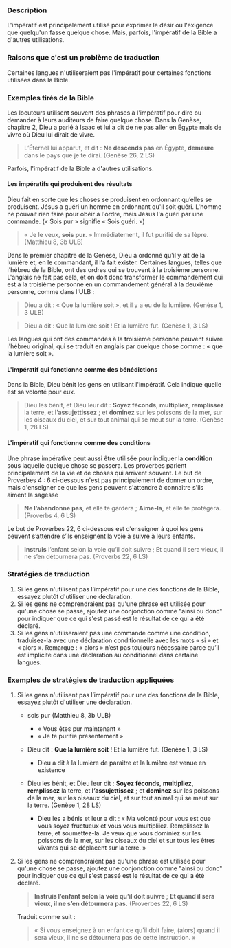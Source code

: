 
### Description

L'impératif est principalement utilisé pour exprimer le désir ou l'exigence que quelqu'un fasse quelque chose. Mais, parfois, l'impératif de la Bible a d'autres utilisations.


### Raisons que c'est un problème de traduction

Certaines langues n'utiliseraient pas l'impératif pour certaines fonctions utilisées dans la Bible.


### Exemples tirés de la Bible

Les locuteurs utilisent souvent des phrases à l'impératif pour dire ou demander à leurs auditeurs de faire quelque chose. Dans la Genèse, chapitre 2, Dieu a parlé à Isaac et lui a dit de ne pas aller en Égypte mais de vivre où Dieu lui dirait de vivre.

>L’Éternel lui apparut, et dit : **Ne descends pas** en Égypte, **demeure** dans le pays que je te dirai. (Genèse 26, 2 LS)

Parfois, l'impératif de la Bible a d'autres utilisations.

#### Les impératifs qui produisent des résultats

Dieu fait en sorte que les choses se produisent en ordonnant qu’elles se produisent. Jésus a guéri un homme en ordonnant qu'il soit guéri. L'homme ne pouvait rien faire pour obéir à l'ordre, mais Jésus l'a guéri par une commande. (« Sois pur » signifie « Sois guéri. »)

> « Je le veux, **sois pur**. » Immédiatement, il fut purifié de sa lèpre. (Matthieu 8, 3b ULB)

Dans le premier chapitre de la Genèse, Dieu a ordonné qu'il y ait de la lumière et, en le commandant, il l’a fait exister. Certaines langues, telles que l'hébreu de la Bible, ont des ordres qui se trouvent à la troisième personne. L'anglais ne fait pas cela, et on doit donc transformer le commandement qui est à la troisième personne en un commandement général à la deuxième personne, comme dans l'ULB :

>Dieu a dit : « Que la lumière soit », et il y a eu de la lumière. (Genèse 1, 3 ULB)

>Dieu a dit : Que la lumière soit ! Et la lumière fut. (Genèse 1, 3 LS)

Les langues qui ont des commandes à la troisième personne peuvent suivre l'hébreu original, qui se traduit en anglais par quelque chose comme : « que la lumière soit ».

#### L'impératif qui fonctionne comme des bénédictions

Dans la Bible, Dieu bénit les gens en utilisant l'impératif. Cela indique quelle est sa volonté pour eux.

>Dieu les bénit, et Dieu leur dit : **Soyez féconds**, **multipliez**, **remplissez** la terre, et **l’assujettissez** ; et **dominez** sur les poissons de la mer, sur les oiseaux du ciel, et sur tout animal qui se meut sur la terre. (Genèse 1, 28 LS)

#### L'impératif qui fonctionne comme des conditions

Une phrase impérative peut aussi être utilisée pour indiquer la **condition** sous laquelle quelque chose se passera. Les proverbes parlent principalement de la vie et de choses qui arrivent souvent. Le but de Proverbes 4 : 6 ci-dessous n'est pas principalement de donner un ordre, mais d'enseigner ce que les gens peuvent s'attendre à connaitre s'ils aiment la sagesse

>**Ne l’abandonne pas**, et elle te gardera ; 
>**Aime-la**, et elle te protégera. (Proverbs 4, 6 LS)

Le but de Proverbes 22, 6 ci-dessous est d’enseigner à quoi les gens peuvent s’attendre s’ils enseignent la voie à suivre à leurs enfants.

>**Instruis** l’enfant selon la voie qu’il doit suivre ; 
>Et quand il sera vieux, il ne s’en détournera pas. (Proverbs 22, 6 LS)


### Stratégies de traduction

1. Si les gens n'utilisent pas l’impératif pour une des fonctions de la Bible, essayez plutôt d'utiliser une déclaration.
1. Si les gens ne comprendraient pas qu'une phrase est utilisée pour qu'une chose se passe, ajoutez une conjonction comme "ainsi ou donc" pour indiquer que ce qui s'est passé est le résultat de ce qui a été déclaré.
1. Si les gens n'utiliseraient pas une commande comme une condition, traduisez-la avec une déclaration conditionnelle avec les mots « si » et « alors ». Remarque : « alors » n’est pas toujours nécessaire parce qu’il est implicite dans une déclaration au conditionnel dans certaine langues.


### Exemples de stratégies de traduction appliquées

1. Si les gens n'utilisent pas l’impératif pour une des fonctions de la Bible, essayez plutôt d'utiliser une déclaration.

    * sois pur (Matthieu 8, 3b ULB)
        * « Vous êtes pur maintenant »
        * « Je te purifie présentement »

    * Dieu dit : **Que la lumière soit** ! Et la lumière fut. (Genèse 1, 3 LS)
        * Dieu a dit à la lumière de paraitre et la lumière est venue en existence

    * Dieu les bénit, et Dieu leur dit : **Soyez féconds**, **multipliez**, **remplissez** la terre, et **l’assujettissez** ; et **dominez** sur les poissons de la mer, sur les oiseaux du ciel, et sur tout animal qui se meut sur la terre. (Genèse 1, 28 LS)

        * Dieu les a bénis et leur a dit : « Ma volonté pour vous est que vous soyez fructueux et vous vous multipliiez. Remplissez la terre, et soumettez-la. Je veux que vous dominiez sur les poissons de la mer, sur les oiseaux du ciel et sur tous les êtres vivants qui se déplacent sur la terre. »

1. Si les gens ne comprendraient pas qu'une phrase est utilisée pour qu'une chose se passe, ajoutez une conjonction comme "ainsi ou donc" pour indiquer que ce qui s'est passé est le résultat de ce qui a été déclaré.

	>**Instruis l’enfant selon la voie qu’il doit suivre ;** 
	>**Et quand il sera vieux, il ne s’en détournera pas.** (Proverbes 22, 6 LS)

	Traduit comme suit :

	>« Si vous enseignez à un enfant ce qu'il doit faire,
	>(alors) quand il sera vieux, il ne se détournera pas de cette instruction. »

